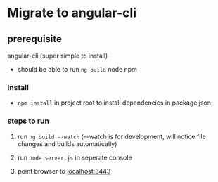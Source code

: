 # Migrate to angular-cli

## prerequisite
angular-cli (super simple to install)
- should be able to run `ng build`
node
npm

### Install
- `npm install` in project root to install dependencies in package.json

### steps to run
1. run `ng build --watch` (--watch is for development, will notice file changes and builds automatically)
2. run `node server.js` in seperate console

3. point browser to [localhost:3443](localhost:3443)
